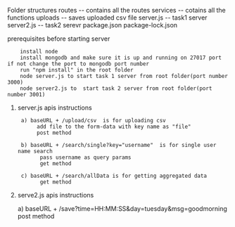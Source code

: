 Folder structures
        routes -- contains all the routes 
        services -- cotains all the functions
        uploads  -- saves uploaded csv file
        server.js -- task1 server
        server2.js -- task2 serevr
        package.json 
        package-lock.json

prerequisites before starting server

        install node
        install mongodb and make sure it is up and running on 27017 port if not change the port to mongodb port number 
        run "npm install" in the root folder
        node server.js to start task 1 server from root folder(port number 3000) 
        node server2.js to  start task 2 server from root folder(port number 3001)
            


1. server.js apis instructions 

        a) baseURL + /upload/csv  is for uploading csv  
             add file to the form-data with key name as "file"
             post method
             
        b) baseURL + /search/single?key="username"  is for single user name search
              pass username as query params
              get method
              
        c) baseURL + /search/allData is for getting aggregated data
              get method 
              
2. serve2.js apis instructions      

     a) baseURL + /save?time=HH:MM:SS&day=tuesday&msg=goodmorning
              post method
